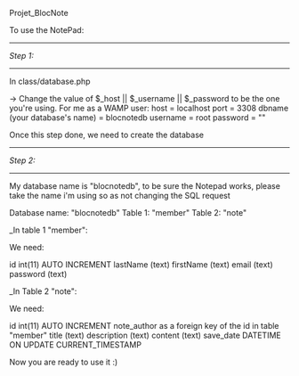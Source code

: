 Projet_BlocNote


To use the NotePad:

*********
*Step 1:*
*********

In class/database.php

-> Change the value of $_host || $_username || $_password to be the one you're using.
For me as a WAMP user: 
host = localhost
port = 3308
dbname (your database's name) = blocnotedb
username = root
password = ""

Once this step done, we need to create the database


*********
*Step 2:*
*********
My database name is "blocnotedb", to be sure the Notepad works, please take the name i'm using so as not changing the SQL request

Database name: "blocnotedb"
Table 1: "member"
Table 2: "note"

_In table 1 "member":

We need: 

id int(11) AUTO INCREMENT
lastName (text)
firstName (text)
email (text)
password (text)

_In Table 2 "note": 

We need:

id int(11) AUTO INCREMENT
note_author as a foreign key of the id in table "member"
title (text)
description (text)
content (text)
save_date DATETIME ON UPDATE CURRENT_TIMESTAMP

Now you are ready to use it :)